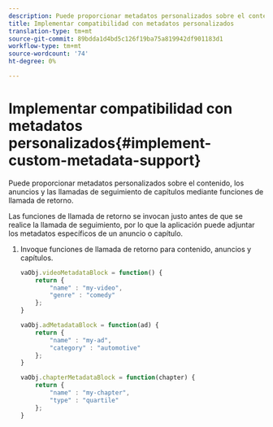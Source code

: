 ```yaml
---
description: Puede proporcionar metadatos personalizados sobre el contenido, los anuncios y las llamadas de seguimiento de capítulos mediante funciones de llamada de retorno.
title: Implementar compatibilidad con metadatos personalizados
translation-type: tm+mt
source-git-commit: 89bdda1d4bd5c126f19ba75a819942df901183d1
workflow-type: tm+mt
source-wordcount: '74'
ht-degree: 0%

---
```



# Implementar compatibilidad con metadatos personalizados{#implement-custom-metadata-support}

Puede proporcionar metadatos personalizados sobre el contenido, los anuncios y las llamadas de seguimiento de capítulos mediante funciones de llamada de retorno.

Las funciones de llamada de retorno se invocan justo antes de que se realice la llamada de seguimiento, por lo que la aplicación puede adjuntar los metadatos específicos de un anuncio o capítulo.

1. Invoque funciones de llamada de retorno para contenido, anuncios y capítulos.

   ```js
   vaObj.videoMetadataBlock = function() { 
       return { 
           "name" : "my-video", 
           "genre" : "comedy" 
       }; 
   } 
   
   vaObj.adMetadataBlock = function(ad) { 
       return { 
           "name" : "my-ad", 
           "category" : "automotive" 
       }; 
   } 
   
   vaObj.chapterMetadataBlock = function(chapter) { 
       return { 
           "name" : "my-chapter", 
           "type" : "quartile" 
       }; 
   }
   ```

